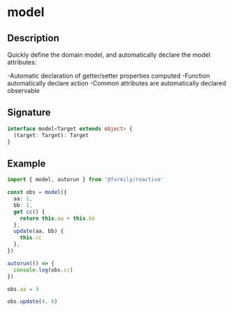 # model

## Description

Quickly define the domain model, and automatically declare the model attributes:

-Automatic declaration of getter/setter properties computed
-Function automatically declare action
-Common attributes are automatically declared observable

## Signature

```ts
interface model<Target extends object> {
  (target: Target): Target
}
```

## Example

```ts
import { model, autorun } from '@formily/reactive'

const obs = model({
  aa: 1,
  bb: 2,
  get cc() {
    return this.aa + this.bb
  },
  update(aa, bb) {
    this.cc
  },
})

autorun(() => {
  console.log(obs.cc)
})

obs.aa = 3

obs.update(4, 6)
```
